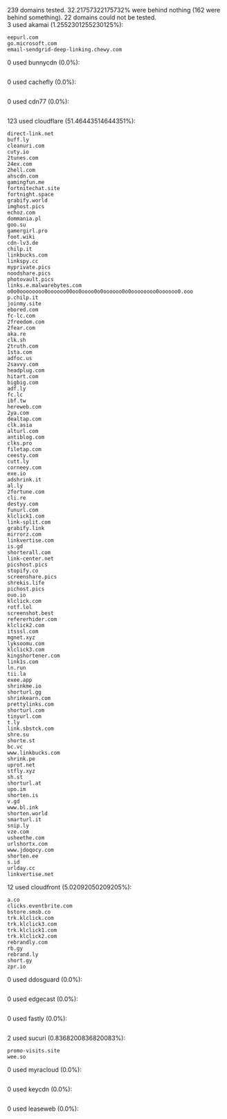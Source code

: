 239 domains tested. 32.21757322175732% were behind nothing (162 were behind something). 22 domains could not be tested.<br>
3 used akamai (1.2552301255230125%):
```
eepurl.com
go.microsoft.com
email-sendgrid-deep-linking.chewy.com
```

0 used bunnycdn (0.0%):
```

```

0 used cachefly (0.0%):
```

```

0 used cdn77 (0.0%):
```

```

123 used cloudflare (51.46443514644351%):
```
direct-link.net
buff.ly
cleanuri.com
cuty.io
2tunes.com
24ex.com
2hell.com
ahscdn.com
gamingfun.me
fortnitechat.site
fortnight.space
grabify.world
imghost.pics
echoz.com
dommania.pl
goo.su
gamergirl.pro
foot.wiki
cdn-lv3.de
chilp.it
linkbucks.com
linkspy.cc
myprivate.pics
noodshare.pics
photovault.pics
links.e.malwarebytes.com
o0o0oooooooo0oooooo00oo0oooo0o0oooooo0o0oooooooo0oooooo0.ooo
p.chilp.it
joinmy.site
ebored.com
fc-lc.com
2freedom.com
2fear.com
aka.re
clk.sh
2truth.com
1sta.com
adfoc.us
2savvy.com
headplug.com
hitart.com
bigbig.com
adf.ly
fc.lc
ibf.tw
hereweb.com
2ya.com
dealtap.com
clk.asia
alturl.com
antiblog.com
clks.pro
filetap.com
ceesty.com
cutt.ly
corneey.com
exe.io
adshrink.it
al.ly
2fortune.com
cli.re
destyy.com
funurl.com
klclick1.com
link-split.com
grabify.link
mirrorz.com
linkvertise.com
is.gd
shorterall.com
link-center.net
picshost.pics
stopify.co
screenshare.pics
shrekis.life
pichost.pics
ouo.io
klclick.com
rotf.lol
screenshot.best
refererhider.com
klclick2.com
itsssl.com
mgnet.xyz
lyksoomu.com
klclick3.com
kingshortener.com
link1s.com
ln.run
tii.la
exee.app
shrinkme.io
shorturl.gg
shrinkearn.com
prettylinks.com
shorturl.com
tinyurl.com
t.ly
link.sbstck.com
shre.su
shorte.st
bc.vc
www.linkbucks.com
shrink.pe
uprot.net
stfly.xyz
sh.st
shorturl.at
upo.im
shorten.is
v.gd
www.bl.ink
shorten.world
smarturl.it
snip.ly
vze.com
usheethe.com
urlshortx.com
www.jdoqocy.com
shorten.ee
s.id
urlday.cc
linkvertise.net
```

12 used cloudfront (5.02092050209205%):
```
a.co
clicks.eventbrite.com
bstore.smsb.co
trk.klclick.com
trk.klclick3.com
trk.klclick1.com
trk.klclick2.com
rebrandly.com
rb.gy
rebrand.ly
short.gy
zpr.io
```

0 used ddosguard (0.0%):
```

```

0 used edgecast (0.0%):
```

```

0 used fastly (0.0%):
```

```

2 used sucuri (0.8368200836820083%):
```
promo-visits.site
wee.so
```

0 used myracloud (0.0%):
```

```

0 used keycdn (0.0%):
```

```

0 used leaseweb (0.0%):
```

```
